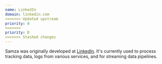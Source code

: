 ```yaml
---
name: LinkedIn
domain: linkedin.com
<<<<<<< Updated upstream
priority: 0
=======
priority: D
>>>>>>> Stashed changes
---
```

<!--
   Licensed to the Apache Software Foundation (ASF) under one or more
   contributor license agreements.  See the NOTICE file distributed with
   this work for additional information regarding copyright ownership.
   The ASF licenses this file to You under the Apache License, Version 2.0
   (the "License"); you may not use this file except in compliance with
   the License.  You may obtain a copy of the License at

       http://www.apache.org/licenses/LICENSE-2.0

   Unless required by applicable law or agreed to in writing, software
   distributed under the License is distributed on an "AS IS" BASIS,
   WITHOUT WARRANTIES OR CONDITIONS OF ANY KIND, either express or implied.
   See the License for the specific language governing permissions and
   limitations under the License.
-->

Samza was originally developed at <a class="external-link" href="https://linkedin.com/" rel="nofollow">LinkedIn</a>. It's currently used to process tracking data, logs from various services, and for streaming data pipelines.